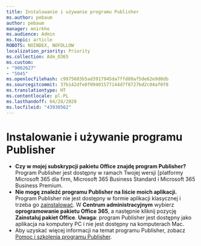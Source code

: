 ```yaml
---
title: Instalowanie i używanie programu Publisher
ms.author: pebaum
author: pebaum
manager: mnirkhe
ms.audience: Admin
ms.topic: article
ROBOTS: NOINDEX, NOFOLLOW
localization_priority: Priority
ms.collection: Adm_O365
ms.custom:
- "9002627"
- "5045"
ms.openlocfilehash: c9975683b5ad3917945da7ffd89af5de62e9d0db
ms.sourcegitcommit: 37b142dfe0f09401577144d7f8727bd2c04af0f8
ms.translationtype: HT
ms.contentlocale: pl-PL
ms.lasthandoff: 04/28/2020
ms.locfileid: "43930562"
---
```

# <a name="install-and-use-publisher"></a>Instalowanie i używanie programu Publisher

- **Czy w mojej subskrypcji pakietu Office znajdę program Publisher?** Program Publisher jest dostępny w ramach Twojej wersji [platformy Microsoft 365 dla firm, Microsoft 365 Business Standard i Microsoft 365 Business Premium.
- **Nie mogę znaleźć programu Publisher na liście moich aplikacji.**  Program Publisher nie jest dostępny w formie aplikacji klasycznej i trzeba go [zainstalować](https://support.office.com/article/Install-Office-apps-from-Office-365-dcf2d841-dac7-455b-9a77-fc8f7ee92702). W **Centrum administracyjnym** wybierz **oprogramowanie pakietu Office 365**, a następnie kliknij pozycję **Zainstaluj pakiet Office**. **Uwaga**: program Publisher jest dostępny jako aplikacja na komputery PC i nie jest dostępny na komputerach Mac.
- Aby uzyskać więcej informacji na temat programu Publisher, zobacz [Pomoc i szkolenia programu Publisher](https://support.office.com/publisher).
